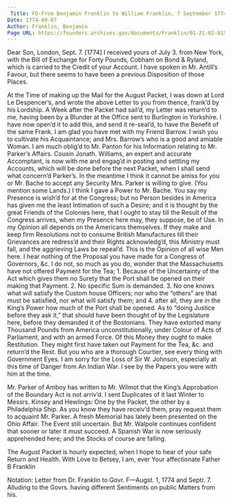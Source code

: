 ```yaml
---
 Title: FO-From Benjamin Franklin to William Franklin, 7 September 1774
Date: 1774-09-07
Author: Franklin, Benjamin
Page URL: https://founders.archives.gov/documents/Franklin/01-21-02-0151
---
```


Dear Son,
London, Sept. 7. [1774]
I received yours of July 3. from New York, with the Bill of Exchange for Forty Pounds, Cobham on Bond & Ryland, which is carried to the Credit of your Account.
I have spoken in Mr. Antill’s Favour, but there seems to have been a previous Disposition of those Places.

At the Time of making up the Mail for the August Packet, I was down at Lord Le Despencer’s, and wrote the above Letter to you from thence, frank’d by his Lordship. A Week after the Packet had sail’d, my Letter was return’d to me, having been by a Blunder at the Office sent to Burlington in Yorkshire. I have now open’d it to add this, and send it re-seal’d, to have the Benefit of the same Frank.
I am glad you have met with my Friend Barrow. I wish you to cultivate his Acquaintance; and Mrs. Barrow’s who is a good and amiable Woman.
I am much oblig’d to Mr. Panton for his Information relating to Mr. Parker’s Affairs. Cousin Jonath. Williams, an expert and accurate Accomptant, is now with me and engag’d in posting and settling my Accounts, which will be done before the next Packet, when I shall send what concern’d Parker’s. In the meantime I think it cannot be amiss for you or Mr. Bache to accept any Security Mrs. Parker is willing to give. (You mention some Lands.) I think I gave a Power to Mr. Bache.
You say my Presence is wish’d for at the Congress; but no Person besides in America has given me the least Intimation of such a Desire; and it is thought by the great Friends of the Colonies here, that I ought to stay till the Result of the Congress arrives, when my Presence here may, they suppose, be of Use. In my Opinion all depends on the Americans themselves. If they make and keep firm Resolutions not to consume British Manufactures till their Grievances are redress’d and their Rights acknowledg’d, this Ministry must fall, and the aggrieving Laws be repeal’d. This is the Opinion of all wise Men here.
I hear nothing of the Proposal you have made for a Congress of Governors, &c.
I do not, so much as you do, wonder that the Massachusetts have not offered Payment for the Tea; 1. Because of the Uncertainty of the Act which gives them no Surety that the Port shall be opened on their making that Payment. 2. No specific Sum is demanded. 3. No one knows what will satisfy the Custom house Officers; nor who the “others” are that must be satisfied, nor what will satisfy them; and 4. after all, they are in the King’s Power how much of the Port shall be opened. As to “doing Justice before they ask it,” that should have been thought of by the Legislature here, before they demanded it of the Bostonians. They have extorted many Thousand Pounds from America unconstitutionally, under Colour of Acts of Parliament, and with an armed Force. Of this Money they ought to make Restitution. They might first have taken out Payment for the Tea, &c. and return’d the Rest. But you who are a thorough Courtier, see every thing with Government Eyes.
I am sorry for the Loss of Sir W. Johnson, especially at this time of Danger from An Indian War. I see by the Papers you were with him at the time.

Mr. Parker of Amboy has written to Mr. Wilmot that the King’s Approbation of the Boundary Act is not arriv’d. I sent Duplicates of it last Winter to Messrs. Kinsey and Hewlings: One by the Packet, the other by a Philadelphia Ship. As you know they have receiv’d them, pray request them to acquaint Mr. Parker.
A fresh Memorial has lately been presented on the Ohio Affair. The Event still uncertain. But Mr. Walpole continues confident that sooner or later it must succeed.
A Spanish War is now seriously apprehended here; and the Stocks of course are falling.

The August Packet is hourly expected, when I hope to hear of your safe Return and Health. With Love to Betsey, I am, ever Your affectionate Father
B Franklin
 
Notation: Letter from Dr. Franklin to Govr. F—Augst. 1, 1774 and Septr. 7. Alluding to the Govrs. having different Sentiments on public Matters from his.

